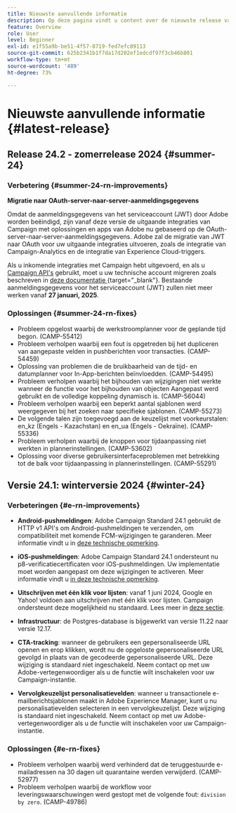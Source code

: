 ```yaml
---
title: Nieuwste aanvullende informatie
description: Op deze pagina vindt u content over de nieuwste release van Campaign Standard
feature: Overview
role: User
level: Beginner
exl-id: e1f55a9b-be51-4f57-8719-fed7efc89113
source-git-commit: 625b2341b1f7da17d202ef1edcdf97f3cb46b801
workflow-type: tm+mt
source-wordcount: '489'
ht-degree: 73%

---
```



# Nieuwste aanvullende informatie {#latest-release}

<!--
![Control Panel](assets/do-not-localize/cp-icon.png) **New Control Panel release**. [Learn more](https://experienceleague.adobe.com/docs/control-panel/using/release-notes.html){target="_blank"}.-->

<!--
## Early release notes {#e-new-release}

This section lists improvements and changes included in the next Campaign Standard release.

>[!CAUTION]
>
>This content is subject to changes without prior notice until the stage environments upgrade date. Learn more in the [Release planning page](../../rn/using/release-planning.md).
-->

## Release 24.2 - zomerrelease 2024 {#summer-24}

<!--**Release date**: August 2024 (Limited Availability) - [Learn more](../../rn/using/release-planning.md).-->

### Verbetering {#summer-24-rn-improvements}

**Migratie naar OAuth-server-naar-server-aanmeldingsgegevens**

Omdat de aanmeldingsgegevens van het serviceaccount (JWT) door Adobe worden beëindigd, zijn vanaf deze versie de uitgaande integraties van Campaign met oplossingen en apps van Adobe nu gebaseerd op de OAuth-server-naar-server-aanmeldingsgegevens. Adobe zal de migratie van JWT naar OAuth voor uw uitgaande integraties uitvoeren, zoals de integratie van Campaign-Analytics en de integratie van Experience Cloud-triggers.

Als u inkomende integraties met Campaign hebt uitgevoerd, en als u [Campaign API&#39;s](../../api/using/get-started-apis.md) gebruikt, moet u uw technische account migreren zoals beschreven in [deze documentatie ](https://developer.adobe.com/developer-console/docs/guides/authentication/ServerToServerAuthentication/migration/){target="_blank"}. Bestaande aanmeldingsgegevens voor het serviceaccount (JWT) zullen niet meer werken vanaf **27 januari, 2025**.

### Oplossingen {#summer-24-rn-fixes}

* Probleem opgelost waarbij de werkstroomplanner voor de geplande tijd begon. (CAMP-55412)
* Probleem verholpen waarbij een fout is opgetreden bij het dupliceren van aangepaste velden in pushberichten voor transacties. (CAMP-54459)
* Oplossing van problemen die de bruikbaarheid van de tijd- en datumplanner voor In-App-berichten beïnvloedden. (CAMP-54495)
* Probleem verholpen waarbij het bijhouden van wijzigingen niet werkte wanneer de functie voor het bijhouden van objecten Aangepast werd gebruikt en de volledige koppeling dynamisch is. (CAMP-56044)
* Probleem verholpen waarbij een beperkt aantal sjablonen werd weergegeven bij het zoeken naar specifieke sjablonen. (CAMP-55273)
* De volgende talen zijn toegevoegd aan de keuzelijst met voorkeurstalen: en_kz (Engels - Kazachstan) en en_ua (Engels - Oekraïne). (CAMP-55336)
* Probleem verholpen waarbij de knoppen voor tijdaanpassing niet werkten in plannerinstellingen. (CAMP-53602)
* Oplossing voor diverse gebruikersinterfaceproblemen met betrekking tot de balk voor tijdaanpassing in plannerinstellingen. (CAMP-55291)

## Versie 24.1: winterversie 2024 {#winter-24}

### Verbeteringen {#e-rn-improvements}

* **Android-pushmeldingen**: Adobe Campaign Standard 24.1 gebruikt de HTTP v1 API&#39;s om Android-pushmeldingen te verzenden, om compatibiliteit met komende FCM-wijzigingen te garanderen. Meer informatie vindt u in [deze technische opmerking](../../administration/using/push-technote.md).

* **iOS-pushmeldingen**: Adobe Campaign Standard 24.1 ondersteunt nu p8-verificatiecertificaten voor iOS-pushmeldingen. Uw implementatie moet worden aangepast om deze wijzigingen te activeren. Meer informatie vindt u [in deze technische opmerking](../../administration/using/push-technote.md).

* **Uitschrijven met één klik voor lijsten**: vanaf 1 juni 2024, Google en Yahoo! voldoen aan uitschrijven met één klik voor lijsten. Campaign ondersteunt deze mogelijkheid nu standaard. Lees meer in [deze sectie](../../administration/using/configuring-email-channel.md#list-of-email-smtp-parameters).

* **Infrastructuur**: de Postgres-database is bijgewerkt van versie 11.22 naar versie 12.17.

* **CTA-tracking**: wanneer de gebruikers een gepersonaliseerde URL openen en erop klikken, wordt nu de opgeloste gepersonaliseerde URL gevolgd in plaats van de gecodeerde gepersonaliseerde URL. Deze wijziging is standaard niet ingeschakeld. Neem contact op met uw Adobe-vertegenwoordiger als u de functie wilt inschakelen voor uw Campaign-instantie.

* **Vervolgkeuzelijst personalisatievelden**: wanneer u transactionele e-mailberichtsjablonen maakt in Adobe Experience Manager, kunt u nu personalisatievelden selecteren in een vervolgkeuzelijst. Deze wijziging is standaard niet ingeschakeld. Neem contact op met uw Adobe-vertegenwoordiger als u de functie wilt inschakelen voor uw Campaign-instantie.

### Oplossingen {#e-rn-fixes}

* Probleem verholpen waarbij werd verhinderd dat de teruggestuurde e-mailadressen na 30 dagen uit quarantaine werden verwijderd. (CAMP-52977)
* Probleem verholpen waarbij de workflow voor leveringswaarschuwingen werd gestopt met de volgende fout: `division by zero`. (CAMP-49786)

